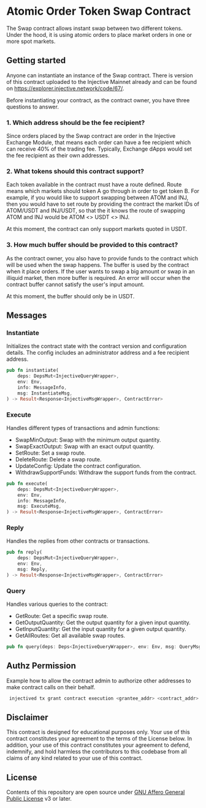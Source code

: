 # Atomic Order Token Swap Contract

The Swap contract allows instant swap between two different tokens. Under the hood, it is using atomic orders to place market orders in one or more spot markets.

## Getting started

Anyone can instantiate an instance of the Swap contract. There is version of this contract uploaded to the Injective Mainnet already and can be found on https://explorer.injective.network/code/67/.

Before instantiating your contract, as the contract owner, you have three questions to answer.

### 1. Which address should be the fee recipient?

Since orders placed by the Swap contract are order in the Injective Exchange Module, that means each order can have a fee recipient which can receive 40% of the trading fee. Typically, Exchange dApps would set the fee recipient as their own addresses.

### 2. What tokens should this contract support?

Each token available in the contract must have a route defined. Route means which markets should token A go through in order to get token B. For example, if you would like to support swapping between ATOM and INJ, then you would have to set route by providing the contract the market IDs of ATOM/USDT and INJ/USDT, so that the it knows the route of swapping ATOM and INJ would be ATOM <> USDT <> INJ.

At this moment, the contract can only support markets quoted in USDT.

### 3. How much buffer should be provided to this contract?

As the contract owner, you also have to provide funds to the contract which will be used when the swap happens. The buffer is used by the contract when it place orders. If the user wants to swap a big amount or swap in an illiquid market, then more buffer is required. An error will occur when the contract buffer cannot satisfy the user's input amount.

At this moment, the buffer should only be in USDT.

## Messages

### Instantiate

Initializes the contract state with the contract version and configuration details. The config includes an administrator address and a fee recipient address.

```rust
pub fn instantiate(
    deps: DepsMut<InjectiveQueryWrapper>,
    env: Env,
    info: MessageInfo,
    msg: InstantiateMsg,
) -> Result<Response<InjectiveMsgWrapper>, ContractError>
```

### Execute

Handles different types of transactions and admin functions:

- SwapMinOutput: Swap with the minimum output quantity.
- SwapExactOutput: Swap with an exact output quantity.
- SetRoute: Set a swap route.
- DeleteRoute: Delete a swap route.
- UpdateConfig: Update the contract configuration.
- WithdrawSupportFunds: Withdraw the support funds from the contract.

```rust
pub fn execute(
    deps: DepsMut<InjectiveQueryWrapper>,
    env: Env,
    info: MessageInfo,
    msg: ExecuteMsg,
) -> Result<Response<InjectiveMsgWrapper>, ContractError>
```

### Reply

Handles the replies from other contracts or transactions.

```rust
pub fn reply(
    deps: DepsMut<InjectiveQueryWrapper>,
    env: Env,
    msg: Reply,
) -> Result<Response<InjectiveMsgWrapper>, ContractError>
```

### Query

Handles various queries to the contract:

- GetRoute: Get a specific swap route.
- GetOutputQuantity: Get the output quantity for a given input quantity.
- GetInputQuantity: Get the input quantity for a given output quantity.
- GetAllRoutes: Get all available swap routes.

```rust
pub fn query(deps: Deps<InjectiveQueryWrapper>, env: Env, msg: QueryMsg) -> StdResult<Binary>
```

## Authz Permission

Example how to allow the contract admin to authorize other addresses to make contract calls on their behalf.

```bash
 injectived tx grant contract execution <grantee_addr> <contract_addr> --allow-raw-msgs set_routes --max-calls 5 --max-funds 100000uwasm --expiration 1667979596  --from=sgt-account --gas=auto --gas-prices 500000000inj --gas-adjustment 1.3 --output=json --node=https://testnet.sentry.tm.injective.network:443 --chain-id='injective-888'
```

## Disclaimer

This contract is designed for educational purposes only. Your use of this contract constitutes your agreement to the terms of the License below. In addition, your use of this contract constitutes your agreement to defend, indemnify, and hold harmless the contributors to this codebase from all claims of any kind related to your use of this contract.

## License

Contents of this repository are open source under [GNU Affero General Public License](./LICENSE) v3 or later.
